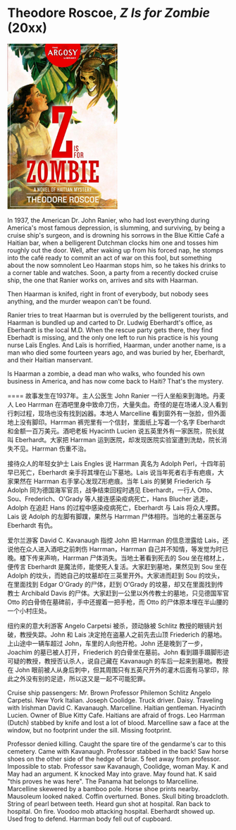 # Theodore Roscoe, <i>Z Is for Zombie</i> (20xx)

<img src=images/1937_cover.jpg width=250/>

In 1937, the American Dr. John Ranier, who had lost everything during America's most famous depression, is slumming, and surviving, by being a cruise ship's surgeon, and is drowning his sorrows in the Blue Kittie Café a Haitian bar, when a belligerent Dutchman clocks him one and tosses him roughly out the door. Well, after waking up from his forced nap, he stomps into the café ready to commit an act of war on this fool, but something about the now somnolent Leo Haarman stops him, so he takes his drinks to a corner table and watches. Soon, a party from a recently docked cruise ship, the one that Ranier works on, arrives and sits with Haarman.  
  
Then Haarman is knifed, right in front of everybody, but nobody sees anything, and the murder weapon can't be found.  
  
Ranier tries to treat Haarman but is overruled by the belligerent tourists, and Haarman is bundled up and carted to Dr. Ludwig Eberhardt's office, as Eberhardt is the local M.D. When the rescue party gets there, they find Eberhadt is missing, and the only one left to run his practice is his young nurse Laïs Engles. And Laïs is horrified, Haarman, under another name, is a man who died some fourteen years ago, and was buried by her, Eberhardt, and their Haitian manservant.  
  
Is Haarman a zombie, a dead man who walks, who founded his own business in America, and has now come back to Haiti? That's the mystery.  

====
故事发生在1937年。主人公医生 John Ranier 一行人坐船来到海地。丹麦人 Leo Harrman 在酒吧里身中致命刀伤，大量失血。奇怪的是在场诸人没人看到行刺过程，现场也没有找到凶器。本地人 Marcelline 看到窗外有一张脸，但外面地上没有脚印。Harrman 裤兜里有一个信封，里面纸上写着一个名字 Eberhardt 和金额一百万美元。酒吧老板 Hyacinth Lucien 说五英里外有一家医院，院长就叫 Eberhardt。大家把 Harrman 运到医院，却发现医院实验室遭到洗劫，院长消失不见。Harrman 伤重不治。

接待众人的年轻女护士 Lais Engles 说 Harrman 真名为 Adolph Perl，十四年前早已死亡，Eberhardt 亲手将其埋在山下墓地。Lais 说当年死者右手有疤痕，大家果然在 Harrman 右手掌心发现Z形疤痕。当年 Lais 的舅舅 Friederich 与 Adolph 同为德国海军官员，战争结束回程时遇见 Eberhardt，一行人 Otto、Sou、Frederich、O'Grady 等人接连感染疫病死亡，Hans Blucher 逃走，Adolph 在追赶 Hans 的过程中感染疫病死亡，Eberhardt 与 Lais 将众人埋葬。Lais 说 Adolph 的左脚有脚蹼，果然与 Harrman 尸体相符。当地的土著巫医与 Eberhardt 有仇。

爱尔兰游客 David C. Kavanaugh 指控 John 把 Harrman 的信息泄露给 Lais，还说他在众人进入酒吧之前刺伤 Harrman，Harrman 自己并不知情，等发觉为时已晚。楼下传来声响，Harrman 尸体消失。当地土著看到死去的 Sou 坐在棺材上，便传言 Eberhardt 是魔法师，能使死人复活。大家赶到墓地，果然见到 Sou 坐在 Adolph 的坟头，而她自己的坟墓却在三英里开外。大家进而赶到 Sou 的坟头，在里面找到 Edgar O'Grady 的尸体，赶到 O'Grady 的坟墓，却又在里面找到传教士 Archibald Davis 的尸体。大家赶到一公里以外传教士的墓地，只见德国军官 Otto 的白骨倚在墓碑前，手中还握着一把手枪，而 Otto 的尸体原本埋在半山腰的一个小村庄处。

纽约来的意大利游客 Angelo Carpetsi 被杀，颈动脉被 Schlitz 教授的眼镜片划破，教授失踪。John 和 Lais 决定抢在盗墓人之前先去山顶 Friederich 的墓地。上山途中一辆车超过 John，车里的人向他开枪。John 还是晚到了一步，Joachim 的墓已被人打开，Friederich 的白骨坐在墓前。John 看到蹑手蹑脚形迹可疑的教授，教授否认杀人，说自己藏在 Kavanaugh 的车后一起来到墓地。教授在 John 眼前被人从身后刺中，但其周围只有五英尺开外的灌木后面有马掌印，除此之外没有别的足迹，所以这又是一起不可能犯罪。

Cruise ship passengers:
Mr. Brown
Professor Philemon Schlitz
Angelo Carpetsi. New York Italian. 
Joseph Coolidge. Truck driver. 
Daisy. Traveling with Irishman David C. Kavanaugh. 
Marcelline. Haitian gentleman. 
Hyacinth Lucien. Owner of Blue Kitty Cafe. 
Haitians are afraid of frogs. 
Leo Harrman (Dutch) stabbed by knife and lost a lot of blood.
Marcelline saw a face at the window, but no footprint under the sill. Missing footprint.


Professor denied killing. Caught the spare tire of the gendarme's car to this cemetery. Came with Kavanaugh. 
Professor stabbed in the back!
Saw horse shoes on the other side of the hedge of briar. 5 feet away from professor. Impossible to stab. 
Professor saw Kavanaugh, Coolidge, woman May. K and May had an argument. K knocked May into grave. May found hat. K said "this proves he was here". 
The Panama hat belongs to Marcelline. 
Marcelline skewered by a bamboo pole. Horse shoe prints nearby. 
Mausoleum looked naked. Coffin overturned. Bones. 
Skull biting broadcloth. String of pearl between teeth. 
Heard gun shot at hospital. Ran back to hospital. On fire. 
Voodoo mob attacking hospital. 
Eberhardt showed up. Used frog to defend. Harrman body fell out of cupboard. 
